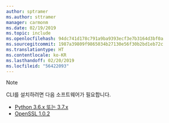 ```yaml
---
author: sptramer
ms.author: sttramer
manager: carmonm
ms.date: 02/19/2019
ms.topic: include
ms.openlocfilehash: 94dc741d178c791a9ba9393ecf3e7b3164d3bf0a
ms.sourcegitcommit: 1987a39809f9865034b27130e56f30b2bd1eb72c
ms.translationtype: HT
ms.contentlocale: ko-KR
ms.lasthandoff: 02/20/2019
ms.locfileid: "56422093"
---
```

> [!NOTE]
> CLI를 설치하려면 다음 소프트웨어가 필요합니다.
>
> * [Python 3.6.x 또는 3.7.x](https://www.python.org/downloads/)
> * [OpenSSL 1.0.2](https://www.openssl.org/source/)
